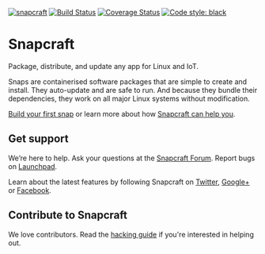 [![snapcraft](https://snapcraft.io/snapcraft/badge.svg)](https://snapcraft.io/snapcraft) [![Build Status][travis-image]][travis-url] [![Coverage Status][codecov-image]][codecov-url]
[![Code style: black](https://img.shields.io/badge/code%20style-black-000000.svg)](https://github.com/ambv/black)


# Snapcraft

Package, distribute, and update any app for Linux and IoT.

Snaps are containerised software packages that are simple to create and 
install. They auto-update and are safe to run. And because they bundle their
dependencies, they work on all major Linux systems without modification.

[Build your first snap](https://docs.snapcraft.io/build-snaps/languages) or learn more about how [Snapcraft can help you](https://snapcraft.io).

## Get support

We’re here to help. Ask your questions at the [Snapcraft Forum](https://forum.snapcraft.io). Report bugs on [Launchpad](https://bugs.launchpad.net/snapcraft/+filebug).

Learn about the latest features by following Snapcraft on
[Twitter](https://twitter.com/snapcraftio),
[Google+](https://plus.google.com/+SnapcraftIo) or
[Facebook](https://www.facebook.com/snapcraftio).

## Contribute to Snapcraft

We love contributors. Read the [hacking guide](HACKING.md) if you're interested in helping out.


[travis-image]: https://travis-ci.org/snapcore/snapcraft.svg?branch=master
[travis-url]: https://travis-ci.org/snapcore/snapcraft

[codecov-image]: https://codecov.io/github/snapcore/snapcraft/coverage.svg?branch=master
[codecov-url]: https://codecov.io/github/snapcore/snapcraft?branch=master
